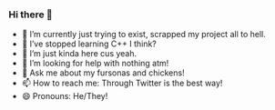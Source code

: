 ### Hi there 👋

<!--
**CryptidNeons/CryptidNeons** is a ✨ _special_ ✨ repository because its `README.md` (this file) appears on your GitHub profile.
-->

- 🔭 I’m currently just trying to exist, scrapped my project all to hell.
- 🌱 I’ve stopped learning C++ I think?
- 👯 I’m just kinda here cus yeah.
- 🤔 I’m looking for help with nothing atm!
- 💬 Ask me about my fursonas and chickens!
- 📫 How to reach me: Through Twitter is the best way!
- 😄 Pronouns: He/They!

